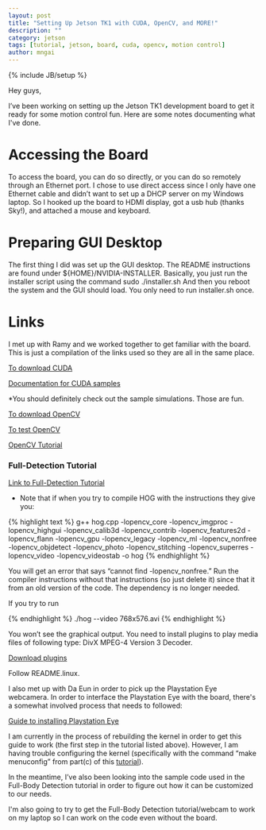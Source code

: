 ```yaml
---
layout: post
title: "Setting Up Jetson TK1 with CUDA, OpenCV, and MORE!"
description: ""
category: jetson
tags: [tutorial, jetson, board, cuda, opencv, motion control]
author: mngai
---
```

{% include JB/setup %}

Hey guys,

I’ve been working on setting up the Jetson TK1 development board to get it ready for some
motion control fun. Here are some notes documenting what I've done.

# Accessing the Board
To access the board, you can do so directly,  or you can do so remotely
through an Ethernet port. I chose to use direct access since I only have one Ethernet cable
and didn’t want to set up a DHCP server on my Windows laptop. So I hooked up the board to
HDMI display, got a usb hub (thanks Sky!), and attached a mouse and keyboard. 

# Preparing GUI Desktop
The first thing I did was set up the GUI desktop. The README instructions are found under ${HOME}/NVIDIA-INSTALLER. Basically, you just run the installer script using the command
	sudo ./installer.sh
And then you reboot the system and the GUI should load. You only need to run installer.sh once.


# Links 
I met up with Ramy and we worked together to get familiar with the board.
This is just a compilation of the links used so they are all in the same place.


[To download CUDA](http://elinux.org/Jetson/Installing_CUDA)

[Documentation for CUDA samples](http://docs.nvidia.com/cuda/cuda-samples/#axzz3G3Cr6SfC)

*You should definitely check out the sample simulations. Those are fun.

[To download OpenCV](http://elinux.org/Jetson/Tutorials/OpenCV)

[To test OpenCV](http://elinux.org/Jetson/Installing_OpenCV#Testing_OpenCV)

[OpenCV Tutorial](http://docs.opencv.org/doc/tutorials/tutorials.html)


### Full-Detection Tutorial
[Link to Full-Detection Tutorial](http://elinux.org/Jetson/Tutorials/Full_Body_Detection)

* Note that if when you try to compile HOG with the instructions they give you:

{% highlight text %}
g++ hog.cpp -lopencv_core -lopencv_imgproc -lopencv_highgui -lopencv_calib3d
-lopencv_contrib -lopencv_features2d -lopencv_flann -lopencv_gpu -lopencv_legacy 
-lopencv_ml -lopencv_nonfree -lopencv_objdetect -lopencv_photo -lopencv_stitching 
-lopencv_superres -lopencv_video -lopencv_videostab -o hog
{% endhighlight %}

You will get an error that says “cannot find -lopencv_nonfree.” Run the compiler
instructions without that instructions (so just delete it) since that it from an
old version of the code. The dependency is no longer needed.

If you try to run

{% endhighlight %}
./hog --video 768x576.avi
{% endhighlight %}

You won’t see the graphical output. You need to install plugins to play media files of following type: DivX MPEG-4 Version 3 Decoder.

[Download plugins](labs.divx.com/DivXLinuxCodec)

Follow README.linux.



I also met up with Da Eun in order to pick up the Playstation Eye webcamera. In order to interface
the Playstation Eye with the board, there's a somewhat involved process that needs to followed:

[Guide to installing Playstation Eye](https://devtalk.nvidia.com/default/topic/766276/guide-playstation-eye-on-jetson-tk1/)

I am currently in the process of rebuilding the kernel in order to get this guide to work 
(the first step in the tutorial listed above). However, I am having trouble configuring the
kernel (specifically with the command “make menuconfig” from part(c) of this
[tutorial](https://devtalk.nvidia.com/default/topic/762653/-guide-build-own-kernel-for-jetson-tk1/)).

In the meantime, I’ve also been looking into the sample code used in the
Full-Body Detection tutorial in order to figure out how it can be customized
to our needs. 

I'm also going to try to get the Full-Body Detection tutorial/webcam to work on my laptop
so I can work on the code even without the board.

